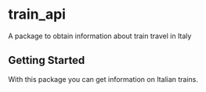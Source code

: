 # train_api

A package to obtain information about train travel in Italy

## Getting Started

With this package you can get information on Italian trains.
